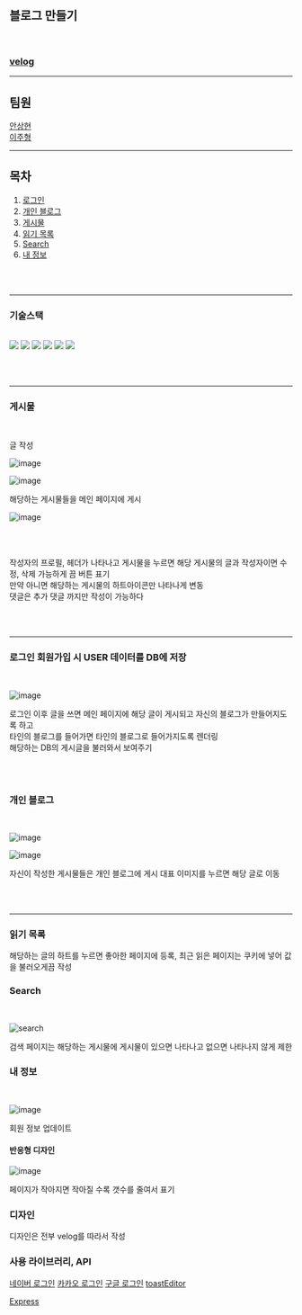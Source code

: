 
<br/>

## 블로그 만들기

<br/>

### [velog](https://velog.io/) 


<hr/>

## 팀원
[안상현](https://github.com/EILE23) <br/>
[이주형](https://github.com/hellojuhyoung)


<hr/>



## 목차

1. [로그인](#로그인-회원가입-시-user-데이터를-db에-저장) 
2. [개인 블로그](#개인-블로그) 
3. [게시물](#게시물) 
4. [읽기 목록](#읽기-목록)
5. [Search](#search)
6. [내 정보](#내-정보)

<br/><br/>
<hr/>

###  기술스택
<br/>

<span>
<img src = "https://img.shields.io/badge/javascript-F7DF1E?style=flat-square&logo=javascript&logoColor=black"/>
  <img src = "https://img.shields.io/badge/ejs-B4CA65?style=flat-square&logo=ejs&logoColor=black"/>
  <img src = "https://img.shields.io/badge/CSS-663399?style=flat-square&logo=CSS&logoColor=black"/>
   <img src = "https://img.shields.io/badge/node.js-5FA04E?style=flat-square&logo=nodedotjs&logoColor=black"/>
   <img src = "https://img.shields.io/badge/MySql-4479A1?style=flat-square&logo=MySQL&logoColor=black"/>
   <img src = "https://img.shields.io/badge/Express-000000?style=flat-square&logo=Express&logoColor=white"/>
</span>

<br/><br/>



<hr/>

### 게시물
<br/>

글 작성

![image](https://github.com/user-attachments/assets/9504544a-864a-4fe0-b1fe-30534f5fdb69)

![image](https://github.com/user-attachments/assets/803fe11a-c75c-47a2-9479-4344c4352475)



해당하는 게시물들을 메인 페이지에 게시

![image](https://github.com/user-attachments/assets/f860353b-df6e-43c4-9ed7-ff6b9d6ea62a)


<br/><br/>



작성자의 프로필, 헤더가 나타나고
게시물을 누르면 해당 게시물의 글과 작성자이면 수정, 삭제 가능하게 끔 버튼 표기 <br/>
만약 아니면 해당하는 게시물의 하트아이콘만 나타나게 변동 <br/>
댓글은 추가 댓글 까지만 작성이 가능하다

<br/><br/>
<hr/>


### 로그인 회원가입 시 USER 데이터를 DB에 저장
<br/>

![image](https://github.com/user-attachments/assets/eb5fd91b-905b-4c72-9d39-02646186e3e9)



로그인 이후 글을 쓰면 메인 페이지에 해당 글이 게시되고 자신의 블로그가 만들어지도록 하고  <br/>
타인의 블로그를 들어가면 타인의 블로그로 들어가지도록 렌더링 <br/>
해당하는 DB의 게시글을 불러와서 보여주기



<br/><br/>

### 개인 블로그
<br/>

![image](https://github.com/user-attachments/assets/308968f8-f74f-4a97-8b41-8cfb2ec4423e)


![image](https://github.com/user-attachments/assets/94a71a34-06fd-416b-bf38-d984d3349696)


자신이 작성한 게시물들은 개인 블로그에 게시 대표 이미지를 누르면 해당 글로 이동

<br/><br/>
<hr/>


### 읽기 목록



해당하는 글의 하트를 누르면 좋아한 페이지에 등록,
최근 읽은 페이지는 쿠키에 넣어 값을 불러오게끔 작성

### Search

<br/>

![search](https://github.com/user-attachments/assets/157f0a58-6e63-44ef-9b92-e8497d287884)

검색 페이지는 해당하는 게시물에 게시물이 있으면 나타나고 없으면 나타나지 않게 제한

### 내 정보

<br/>

![image](https://github.com/user-attachments/assets/649dc205-ad17-4922-b0df-638cd025c039)




회원 정보 업데이트

#### 반응형 디자인

![image](https://github.com/user-attachments/assets/932f25e1-e264-4310-973b-d59bf5169a26)

페이지가 작아지면 작아질 수록 갯수를 줄여서 표기



### 디자인
디자인은 전부 velog를 따라서 작성

### 사용 라이브러리, API
[네이버 로그인](https://nid.naver.com/user2/campaign/introNaverIdLogin)
[카카오 로그인](https://developers.kakao.com/docs/latest/ko/kakaologin/rest-api)
[구글 로그인](https://cloud.google.com/identity-platform/docs/web/google?hl=ko) 
[toastEditor](https://ui.toast.com/)

[Express](https://expressjs.com/ko/)


